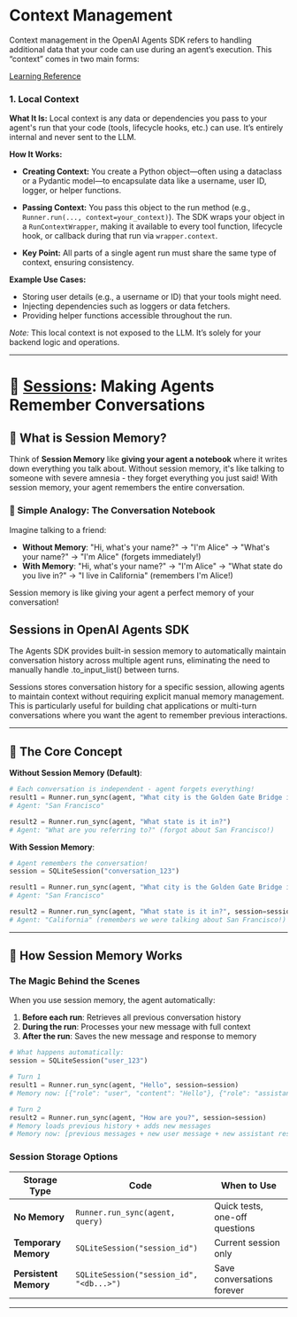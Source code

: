 # Context Management

Context management in the OpenAI Agents SDK refers to handling additional data that your code can use during an agent’s execution. This “context” comes in two main forms:

[Learning Reference](https://openai.github.io/openai-agents-python/context/)

### 1. Local Context

**What It Is:**
Local context is any data or dependencies you pass to your agent's run that your code (tools, lifecycle hooks, etc.) can use. It’s entirely internal and never sent to the LLM.

**How It Works:**
- **Creating Context:**
  You create a Python object—often using a dataclass or a Pydantic model—to encapsulate data like a username, user ID, logger, or helper functions.

- **Passing Context:**
  You pass this object to the run method (e.g., `Runner.run(..., context=your_context)`). The SDK wraps your object in a `RunContextWrapper`, making it available to every tool function, lifecycle hook, or callback during that run via `wrapper.context`.

- **Key Point:**
  All parts of a single agent run must share the same type of context, ensuring consistency.

**Example Use Cases:**
- Storing user details (e.g., a username or ID) that your tools might need.
- Injecting dependencies such as loggers or data fetchers.
- Providing helper functions accessible throughout the run.

*Note:* This local context is not exposed to the LLM. It’s solely for your backend logic and operations.

---

# 🧠 [Sessions](https://openai.github.io/openai-agents-python/sessions/): Making Agents Remember Conversations

## 🎯 What is Session Memory?

Think of **Session Memory** like **giving your agent a notebook** where it writes down everything you talk about. Without session memory, it's like talking to someone with severe amnesia - they forget everything you just said! With session memory, your agent remembers the entire conversation.

### 🧒 Simple Analogy: The Conversation Notebook

Imagine talking to a friend:

- **Without Memory**: "Hi, what's your name?" → "I'm Alice" → "What's your name?" → "I'm Alice" (forgets immediately!)
- **With Memory**: "Hi, what's your name?" → "I'm Alice" → "What state do you live in?" → "I live in California" (remembers I'm Alice!)

Session memory is like giving your agent a perfect memory of your conversation!

## Sessions in OpenAI Agents SDK

The Agents SDK provides built-in session memory to automatically maintain conversation history across multiple agent runs, eliminating the need to manually handle .to_input_list() between turns.

Sessions stores conversation history for a specific session, allowing agents to maintain context without requiring explicit manual memory management. This is particularly useful for building chat applications or multi-turn conversations where you want the agent to remember previous interactions.


---

## 🧠 The Core Concept

**Without Session Memory (Default)**:

```python
# Each conversation is independent - agent forgets everything!
result1 = Runner.run_sync(agent, "What city is the Golden Gate Bridge in?")
# Agent: "San Francisco"

result2 = Runner.run_sync(agent, "What state is it in?")
# Agent: "What are you referring to?" (forgot about San Francisco!)
```

**With Session Memory**:

```python
# Agent remembers the conversation!
session = SQLiteSession("conversation_123")

result1 = Runner.run_sync(agent, "What city is the Golden Gate Bridge in?", session=session)
# Agent: "San Francisco"

result2 = Runner.run_sync(agent, "What state is it in?", session=session)
# Agent: "California" (remembers we were talking about San Francisco!)
```

---

## 🔧 How Session Memory Works

### **The Magic Behind the Scenes**

When you use session memory, the agent automatically:

1. **Before each run**: Retrieves all previous conversation history
2. **During the run**: Processes your new message with full context
3. **After the run**: Saves the new message and response to memory

```python
# What happens automatically:
session = SQLiteSession("user_123")

# Turn 1
result1 = Runner.run_sync(agent, "Hello", session=session)
# Memory now: [{"role": "user", "content": "Hello"}, {"role": "assistant", "content": "Hi!"}]

# Turn 2
result2 = Runner.run_sync(agent, "How are you?", session=session)
# Memory loads previous history + adds new messages
# Memory now: [previous messages + new user message + new assistant response]
```

### **Session Storage Options**

| Storage Type          | Code                                     | When to Use                    |
| --------------------- | ---------------------------------------- | ------------------------------ |
| **No Memory**         | `Runner.run_sync(agent, query)`          | Quick tests, one-off questions |
| **Temporary Memory**  | `SQLiteSession("session_id")`            | Current session only           |
| **Persistent Memory** | `SQLiteSession("session_id", "<db...>")` | Save conversations forever     |

---
